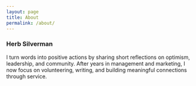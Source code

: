 ```yaml
---
layout: page
title: About
permalink: /about/
---
```


### Herb Silverman

I turn words into positive actions by sharing short reflections on optimism,
leadership, and community. After years in management and marketing, I now
focus on volunteering, writing, and building meaningful connections through service.
